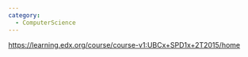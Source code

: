 ```yaml
---
category:
  - ComputerScience
---
```

https://learning.edx.org/course/course-v1:UBCx+SPD1x+2T2015/home